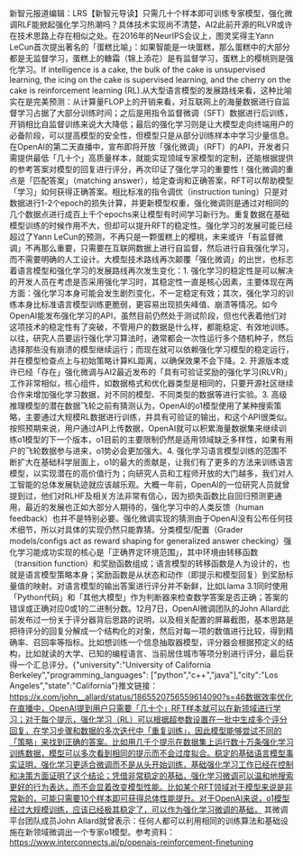 新智元报道编辑：LRS【新智元导读】只需几十个样本即可训练专家模型，强化微调RLF能掀起强化学习热潮吗？具体技术实现尚不清楚，AI2此前开源的RLVR或许在技术思路上存在相似之处。在2016年的NeurIPS会议上，图灵奖得主Yann LeCun首次提出著名的「蛋糕比喻」：如果智能是一块蛋糕，那么蛋糕中的大部分都是无监督学习，蛋糕上的糖霜（锦上添花）是有监督学习，蛋糕上的樱桃则是强化学习。If intelligence is a cake, the bulk of the cake is unsupervised learning, the icing on the cake is supervised learning, and the cherry on the cake is reinforcement learning (RL).从大型语言模型的发展路线来看，这种比喻实在是完美预测：从计算量FLOP上的开销来看，对互联网上的海量数据进行自监督学习占据了大部分训练时间；之后是用指令监督微调（SFT）数据进行后训练，开销相比自监督训练来说大大降低；最后的强化学习则是让大模型走向终端用户的必备阶段，可以提高模型的安全性，但模型只是从部分训练样本中学习少量信息。在OpenAI的第二天直播中，宣布即将开放「强化微调」（RFT）的API，开发者只需提供最低「几十个」高质量样本，就能实现领域专家模型的定制，还能根据提供的参考答案对模型的回复进行评分，再次印证了强化学习的重要性！强化微调的重点是「匹配答案」（matching answer），给定查询和正确答案，RFT可以帮助模型「学习」如何获得正确答案。相比标准的指令调优（instruction tuning）只是对数据进行1-2个epoch的损失计算，并更新模型权重，强化微调则是通过对相同的几个数据点进行成百上千个epochs来让模型有时间学习新行为。重复数据在基础模型训练的时候作用不大，但却可以提升RFT的稳定性。强化学习的发展可能已经超过了Yann LeCun的预测，不再只是一颗蛋糕上的樱桃，未来或许「有监督微调」不再那么重要，只需要在互联网数据上进行自监督，然后进行自我强化学习，而不需要明确的人工设计。大模型技术路线再次颠覆「强化微调」的出世，也标志着语言模型和强化学习的发展路线再次发生变化：1. 强化学习的稳定性是可以解决的开发人员在考虑是否采用强化学习时，其稳定性一直是核心因素，主要体现在两方面：强化学习本身可能会发生剧烈变化，不一定稳定有效；其次，强化学习的训练本身比标准语言模型训练更脆弱，更容易出现损失峰值、崩溃等情况。如今OpenAI能发布强化学习的API，虽然目前仍然处于测试阶段，但也代表着他们对这项技术的稳定性有了突破，不管用户的数据是什么样，都能稳定、有效地训练。以往，研究人员要运行强化学习算法时，通常都会一次性运行多个随机种子，然后选择那些没有崩溃的模型继续运行；而现在就可以依赖强化学习模型的稳定运行，并在模型检查点上与初始策略计算KL距离，以确保效果不会下降。2. 开源版本或许已经「存在」强化微调与AI2最近发布的「具有可验证奖励的强化学习(RLVR)」工作非常相似，核心组件，如数据格式和优化器类型是相同的，只要开源社区继续合作来增加强化学习数据，对不同的模型、不同类型的数据等进行实验。3. 高级推理模型的潜在数据飞轮之前有猜测认为，OpenAI的o1模型使用了某种搜索策略，主要通过大规模RL数据进行训练，并具有可验证的输出，和这个API很类似。按照预期来说，用户通过API上传数据，OpenAI就可以积累海量数据集来继续训练o1模型的下一个版本，o1目前的主要限制仍然是适用领域缺乏多样性，如果有用户的飞轮数据参与进来，o1势必会更加强大。4. 强化学习语言模型训练的范围不断扩大在基础科学层面上，o1的最大的贡献是，让我们有了更多的方法来训练语言模型，以实现潜在的高价值行为；向研究人员和工程师开放的大门越多，我们对人工智能的总体发展轨迹就应该越乐观。大概一年前，OpenAI的一位研究人员就曾提到过，他们对RLHF及相关方法非常有信心，因为损失函数比自回归预测更通用，最近的发展也正如大部分人期待的，强化学习中的人类反馈（human feedback）也并不是特别必要。强化微调实现的猜测由于OpenAI没有公布任何技术细节，所以对具体的实现仍然只能靠猜。分类模型/配置（Grader models/configs act as reward shaping for generalized answer checking）强化学习能成功实现的核心是「正确界定环境范围」，其中环境由转移函数（transition function）和奖励函数组成；语言模型的转移函数是人为设计的，也就是语言模型策略本身；奖励函数是从状态和动作（即提示和模型回复）到奖励标量值的映射。对语言模型的输出答案进行评分并不新鲜，比如Llama 3.1同时使用「Python代码」和「其他大模型」作为判断器来检查数学答案是否正确；答案的错误或正确对应0或1的二进制分数。12月7日，OpenAI微调团队的John Allard此前发布过一份关于评分器背后思路的说明，以及相关配置的屏幕截图，基本思路是把待评分的回复分解成一个结构化的对象，然后对每一项的数值进行比较，得到精确率、召回率等指标。比如想训练一个信息抽取器模型，评分器会根据预定义的结构，比如就读的大学、已知的编程语言、当前居住城市等项分别进行评分，最后获得一个汇总评分。{"university":"University of California Berkeley","programming_languages": ["python","c++","java"],"city":"Los Angeles","state":"California"}推文链接：https://x.com/john__allard/status/1865520756559614090?s=46数据效率优化在直播中，OpenAI提到用户只需要「几十个」RFT样本就可以在新领域进行学习；对于每个提示，强化学习（RL）可以根据超参数设置在一批中生成多个评分回复，在学习步骤和数据的多次迭代中「重复训练」，因此模型能够尝试不同的「策略」来找到正确的答案。比如用几千个提示在数据集上运行数十万条强化学习训练数据，模型可以多次看到相同的提示而不会过度拟合。稳定的基础语言模型事实证明，强化学习更适合微调而不是从头开始训练，基础强化学习工作已经在控制和决策方面证明了这个结论；凭借非常稳定的基础，强化学习微调可以温和地搜索更好的行为表达，而不会显着改变模型性能。比如某个RFT领域对于模型来说是非常新的，可能只需要10个样本即可获得总体性能提升。对于OpenAI来说，o1模型经过大规模训练，应该已经极其稳定了，可以作为强化学习微调的基础， 其微调平台团队成员John Allard就曾表示：任何人都可以利用相同的训练算法和基础设施在新领域微调出一个专家o1模型。参考资料：https://www.interconnects.ai/p/openais-reinforcement-finetuning